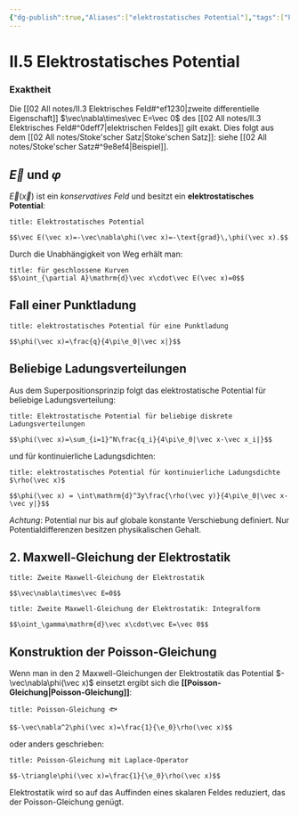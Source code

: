```yaml
---
{"dg-publish":true,"Aliases":["elektrostatisches Potential"],"tags":["Physik/Elektrodynamik"],"permalink":"/02-all-notes/ii-5-elektrostatisches-potential/","dgHomeLink":true,"dgPassFrontmatter":true}
---
```


# II.5 Elektrostatisches Potential
### Exaktheit
Die  [[02 All notes/II.3 Elektrisches Feld#^ef1230|zweite differentielle Eigenschaft]] $\vec\nabla\times\vec E=\vec 0$ des [[02 All notes/II.3 Elektrisches Feld#^0deff7|elektrischen Feldes]] gilt exakt. Dies folgt aus dem [[02 All notes/Stoke'scher Satz|Stoke'schen Satz]]: siehe [[02 All notes/Stoke'scher Satz#^9e8ef4|Beispiel]]. 

## $\vec E$ und $\varphi$ 
$\vec E(\vec x)$ ist ein _konservatives Feld_ und besitzt ein **elektrostatisches Potential**: 
```ad-equation
title: Elektrostatisches Potential

$$\vec E(\vec x)=-\vec\nabla\phi(\vec x)=-\text{grad}\,\phi(\vec x).$$

```
Durch die Unabhängigkeit von Weg erhält man: 
```ad-equation
title: für geschlossene Kurven
$$\oint_{\partial A}\mathrm{d}\vec x\cdot\vec E(\vec x)=0$$

```
## Fall einer Punktladung
```ad-equation
title: elektrostatisches Potential für eine Punktladung

$$\phi(\vec x)=\frac{q}{4\pi\e_0|\vec x|}$$
```
## Beliebige Ladungsverteilungen
Aus dem Superpositionsprinzip folgt das elektrostatische Potential für beliebige Ladungsverteilung: 
```ad-equation
title: Elektrostatische Potential für beliebige diskrete Ladungsverteilungen

$$\phi(\vec x)=\sum_{i=1}^N\frac{q_i}{4\pi\e_0|\vec x-\vec x_i|}$$

```
und für kontinuierliche Ladungsdichten: 
```ad-equation
title: elektrostatisches Potential für kontinuierliche Ladungsdichte $\rho(\vec x)$

$$\phi(\vec x) = \int\mathrm{d}^3y\frac{\rho(\vec y)}{4\pi\e_0|\vec x-\vec y|}$$

```
*Achtung*: Potential nur bis auf globale konstante Verschiebung definiert. Nur Potentialdifferenzen besitzen physikalischen Gehalt. 

## 2. Maxwell-Gleichung der Elektrostatik
```ad-equation
title: Zweite Maxwell-Gleichung der Elektrostatik

$$\vec\nabla\times\vec E=0$$

```
```ad-equation
title: Zweite Maxwell-Gleichung der Elektrostatik: Integralform

$$\oint_\gamma\mathrm{d}\vec x\cdot\vec E=\vec 0$$

```
## Konstruktion der Poisson-Gleichung
Wenn man in den 2 Maxwell-Gleichungen der Elektrostatik das Potential $-\vec\nabla\phi(\vec x)$ einsetzt ergibt sich die **[[Poisson-Gleichung|Poisson-Gleichung]]**: 
```ad-equation
title: Poisson-Gleichung 🐟

$$-\vec\nabla^2\phi(\vec x)=\frac{1}{\e_0}\rho(\vec x)$$

```

oder anders geschrieben: 
```ad-equation
title: Poisson-Gleichung mit Laplace-Operator

$$-\triangle\phi(\vec x)=\frac{1}{\e_0}\rho(\vec x)$$

```
Elektrostatik wird so auf das Auffinden eines skalaren Feldes reduziert, das der Poisson-Gleichung genügt. 